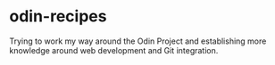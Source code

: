 # odin-recipes

Trying to work my way around the Odin Project and establishing more knowledge around web development and Git integration.